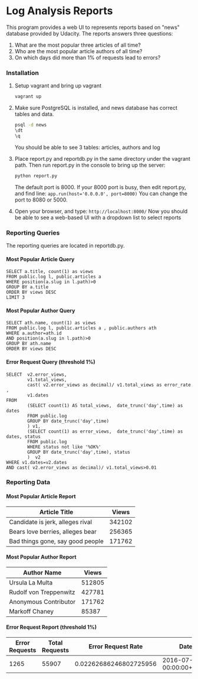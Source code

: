 # Log Analysis Reports
This program provides a web UI to represents reports based on "news" database provided by Udacity.
The reports answers three questions: 
1. What are the most popular three articles of all time?
2. Who are the most popular article authors of all time?
3. On which days did more than 1% of requests lead to errors? 

### Installation
1. Setup vagrant and bring up vagrant 
    ```sh
    vagrant up
    ```
    
2. Make sure PostgreSQL is installed, and news database has correct tables and data.
    ```sh
    psql -d news
    \dt
    \q
    ```
    You should be able to see 3 tables: articles, authors and log
    
3. Place report.py and reportdb.py in the same directory under the vagrant path. Then run report.py in the console to bring up the server:
    ```sh
    python report.py
    ```
    The default port is 8000. 
    If your 8000 port is busy, then edit report.py, and find line: 
    `app.run(host='0.0.0.0', port=8000)`
    You can change the port to 8080 or 5000. 

4. Open your browser, and type:
    `http://localhost:8000/`
    Now you should be able to see a web-based UI with a dropdown list to select reports

### Reporting Queries
The reporting queries are located in reportdb.py. 

#### Most Popular Article Query
    SELECT a.title, count(1) as views
    FROM public.log l, public.articles a  
    WHERE position(a.slug in l.path)>0
    GROUP BY a.title 
    ORDER BY views DESC
    LIMIT 3
        
#### Most Popular Author Query
    SELECT ath.name, count(1) as views
    FROM public.log l, public.articles a , public.authors ath
    WHERE a.author=ath.id
    AND position(a.slug in l.path)>0
    GROUP BY ath.name 
    ORDER BY views DESC
        
#### Error Request Query (threshold 1%)
    SELECT  v2.error_views, 
			v1.total_views, 
			cast( v2.error_views as decimal)/ v1.total_views as error_rate ,
            v1.dates
    FROM
			(SELECT count(1) AS total_views,  date_trunc('day',time) as dates
			FROM public.log
			GROUP BY date_trunc('day',time)
			) v1, 
			(SELECT count(1) as error_views,  date_trunc('day',time) as dates, status
			FROM public.log 
			WHERE status not like '%OK%'
			GROUP BY date_trunc('day',time), status
			)  v2
	WHERE v1.dates=v2.dates
	AND cast( v2.error_views as decimal)/ v1.total_views>0.01

### Reporting Data

#### Most Popular Article Report
Article Title|Views
-------------|-----
Candidate is jerk, alleges rival|342102
Bears love berries, alleges bear|256365
Bad things gone, say good people|171762

#### Most Popular Author Report
Author Name|Views
-----------|------
Ursula La Multa|512805
Rudolf von Treppenwitz|427781
Anonymous Contributor|171762
Markoff Chaney|85387

#### Error Request Report (threshold 1%)
Error Requests|	Total Requests|	Error Request Rate|	Date
--------|-------|------------|------
1265	|55907	|0.02262686246802725956	|2016-07-17 00:00:00+00:00
